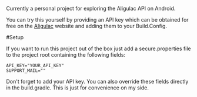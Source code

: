 Currently a personal project for exploring the Aligulac API on Android.

You can try this yourself by providing an API key which can be obtained for free on the [Aligulac](http://aligulac.com/ "Aligulac homepage") website and adding them to your Build.Config.

#Setup

If you want to run this project out of the box just add a secure.properties file to the project root containing the following fields: 
```
API_KEY="YOUR_API_KEY"
SUPPORT_MAIL=""
```

Don't forget to add your API key. You can also override these fields directly in the build.gradle. This is just for convenience on my side.
